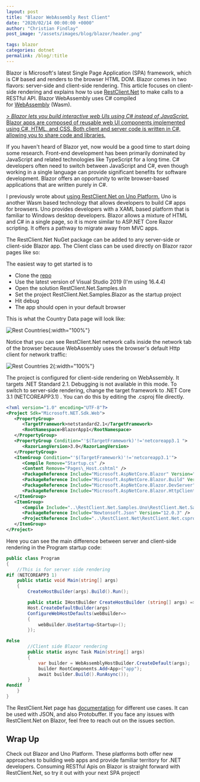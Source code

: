 ```yaml
---
layout: post
title: "Blazor WebAssembly Rest Client"
date: "2020/02/14 00:00:00 +0000"
author: "Christian Findlay"
post_image: "/assets/images/blog/blazor/header.png"

tags: blazor
categories: dotnet
permalink: /blog/:title
---
```


Blazor is Microsoft's latest Single Page Application (SPA) framework, which is C# based and renders to the browser HTML DOM. Blazor comes in two flavors: server-side and client-side rendering. This article focuses on client-side rendering and explains how to use [RestClient.Net](https://github.com/MelbourneDeveloper/RestClient.Net) to make calls to a RESTful API. Blazor WebAssembly uses C# compiled for [WebAssembly](https://webassembly.org/) (Wasm).

[ > _Blazor lets you build interactive web UIs using C# instead of JavaScript._ Blazor apps are composed of reusable web UI components implemented using C#, HTML, and CSS. Both client and server code is written in C#, allowing you to share code and libraries.](https://dotnet.microsoft.com/apps/aspnet/web-apps/blazor)

If you haven't heard of Blazor yet, now would be a good time to start doing some research. Front-end development has been primarily dominated by JavaScript and related technologies like TypeScript for a long time. C# developers often need to switch between JavaScript and C#, even though working in a single language can provide significant benefits for software development. Blazor offers an opportunity to write browser-based applications that are written purely in C#. 

I previously wrote about [using RestClient.Net on Uno Platform.](/restclient-net-on-webassembly-c/) Uno is another Wasm based technology that allows developers to build C# apps for browsers. Uno provides developers with a XAML based platform that is familiar to Windows desktop developers. Blazor allows a mixture of HTML and C# in a single page, so it is more similar to ASP.NET Core Razor scripting. It offers a pathway to migrate away from MVC apps.

The RestClient.Net NuGet package can be added to any server-side or client-side Blazor app. The Client class can be used directly on Blazor razor pages like so:

<script src="https://gist.github.com/MelbourneDeveloper/a90ca939bf65c9a38dde22a4939a7a89.js"></script>

The easiest way to get started is to

*   Clone the [repo](https://github.com/MelbourneDeveloper/RestClient.Net.git)
*   Use the latest version of Visual Studio 2019 (I'm using 16.4.4)
*   Open the solution RestClient.Net.Samples.sln
*   Set the project RestClient.Net.Samples.Blazor as the startup project
*   Hit debug
*   The app should open in your default browser

This is what the Country Data page will look like:

![Rest Countries](/assets/images/blog/blazor/restcountries.png){:width="100%"}

Notice that you can see RestClient.Net network calls inside the network tab of the browser because WebAssembly uses the browser's default Http client for network traffic:

![Rest Countries 2](/assets/images/blog/blazor/restcountries2.png){:width="100%"}

The project is configured for client-side rendering on WebAssembly. It targets .NET Standard 2.1. Debugging is not available in this mode. To switch to server-side rendering, change the target framework to .NET Core 3.1 (NETCOREAPP3.1) . You can do this by editing the .csproj file directly.

```xml
<?xml version="1.0" encoding="UTF-8"?>
<Project Sdk="Microsoft.NET.Sdk.Web">
   <PropertyGroup>
      <TargetFramework>netstandard2.1</TargetFramework>
      <RootNamespace>BlazorApp1</RootNamespace>
   </PropertyGroup>
   <PropertyGroup Condition="'$(TargetFramework)'!='netcoreapp3.1 ">
      <RazorLangVersion>3.0</RazorLangVersion>
   </PropertyGroup>
   <ItemGroup Condition="'$(TargetFramework)'!='netcoreapp3.1'">
      <Compile Remove="Startup.cs" />
      <Content Remove="Pages\_Host.cshtml" />
      <PackageReference Include="Microsoft.AspNetCore.Blazor" Version="3.2.0-preview1.20073.1" />
      <PackageReference Include="Microsoft.AspNetCore.Blazor.Build" Version="3.2.0-preview1.20073.1" PrivateAssets="all" />
      <PackageReference Include="Microsoft.AspNetCore.Blazor.DevServer" Version="3.2.0-preview1.20073.1" PrivateAssets="all" />
      <PackageReference Include="Microsoft.AspNetCore.Blazor.HttpClient" Version="3.2.0-preview1.20073.1" />
   </ItemGroup>
   <ItemGroup>
      <Compile Include="..\RestClient.Net.Samples.Uno\RestClient.Net.Samples.Uno.Shared\NewtonsoftSerializationAdapter.cs" Link="NewtonsoftSerializationAdapter.cs" />
      <PackageReference Include="Newtonsoft.Json" Version="12.0.3" />
      <ProjectReference Include="..\RestClient.Net\RestClient.Net.csproj" />
   </ItemGroup>
</Project>
```
    

Here you can see the main difference between server and client-side rendering in the Program startup code:

```csharp
public class Program
{
    //This is for server side rendering
#if (NETCOREAPP3 1)
    public static void Main(string[] args)
    {
        CreateHostBuilder(args).Build().Run();

        public static IHostBuilder CreateHostBuilder (string[] args) =>
        Host.CreateDefaultBuilder(args)
        ConfigureWebHostDefaults(webBuilder=>
        { 
            webBuilder.UseStartup<Startup>();
        });

#else
        //Client side Blazor rendering
        public static async Task Main(string[] args)
        {
            var builder = WebAssemblyHostBuilder.CreateDefault(args);
            builder RootComponents.Add<App>("app");
            await builder.Build().RunAsync());
        }
#endif
    }
}
```

The RestClient.Net page has [documentation](https://github.com/MelbourneDeveloper/RestClient.Net/wiki) for different use cases. It can be used with JSON, and also Protobuffer. If you face any issues with RestClient.Net on Blazor, feel free to reach out on the issues section.

Wrap Up
-------

Check out Blazor and Uno Platform. These platforms both offer new approaches to building web apps and provide familiar territory for .NET developers. Consuming RESTful Apis on Blazor is straight forward with RestClient.Net, so try it out with your next SPA project!
